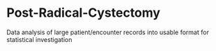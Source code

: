 # Post-Radical-Cystectomy
Data analysis of large patient/encounter records into usable format for statistical investigation

